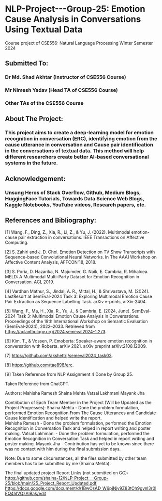 # NLP-Project---Group-25: Emotion Cause Analysis in Conversations Using Textual Data
Course project of CSE556: Natural Language Processing Winter Semester 2024

## Submitted To:
### Dr Md. Shad Akhtar (Instructor of CSE556 Course)
### Mr Nimesh Yadav (Head TA of CSE556 Course)
### Other TAs of the CSE556 Course


## About The Project:
### This project aims to create a deep-learning model for emotion recognition in conversation (ERC), identifying emotion from the cause utterance in conversation and Cause pair identification in the conversations of textual data. This method will help different researchers create better AI-based conversational systems in the future.


## Acknowledgement:
### Unsung Heros of Stack Overflow, Github, Medium Blogs, HuggingFace Tutorials, Towards Data Science Web Blogs, Kaggle Notebooks, YouTube videos, Research papers, etc.

## References and Bibliography:

[1] Wang, F., Ding, Z., Xia, R., Li, Z., & Yu, J. (2022). Multimodal emotion-cause pair extraction in conversations. IEEE Transactions on Affective Computing.

[2] S. Zahiri and J. D. Choi. Emotion Detection on TV Show Transcripts with Sequence-based Convolutional Neural Networks. In The AAAI Workshop on Affective Content Analysis, AFFCON'18, 2018.

[3] S. Poria, D. Hazarika, N. Majumder, G. Naik, E. Cambria, R. Mihalcea. MELD: A Multimodal Multi-Party Dataset for Emotion Recognition in Conversation. ACL 2019.

[4] Vardhan Mathur, S., Jindal, A. R., Mittal, H., & Shrivastava, M. (2024). LastResort at SemEval-2024 Task 3: Exploring Multimodal Emotion Cause Pair Extraction as Sequence Labelling Task. arXiv e-prints, arXiv-2404.

[5] Wang, F., Ma, H., Xia, R., Yu, J., & Cambria, E. (2024, June). SemEval-2024 Task 3: Multimodal Emotion Cause Analysis in Conversations. Proceedings of the 18th International Workshop on Semantic Evaluation (SemEval-2024), 2022–2033. Retrieved from https://aclanthology.org/2024.semeval2024-1.273.

[6] Kim, T., & Vossen, P. Emoberta: Speaker-aware emotion recognition in conversation with Roberta. arXiv 2021. arXiv preprint arXiv:2108.12009.

[7] https://github.com/akshettrj/semeval2024_task03.

[8] https://github.com/tae898/erc.

[9] Taken Reference from NLP Assignment 4 Done by Group 25.

Taken Reference from ChatGPT.

Authors:
Mahisha Ramesh
Shaina Mehta
Vatsal Lakhmani
Mayank Jha

Contribution of Each Team Member in the Project (Will be Updated as the Project Progresses):
Shaina Mehta - Done the problem formulation, performed Emotion Recognition From The Cause Utterances and Candidate Cause Identification and helped write the report.  
Mahisha Ramesh - Done the problem formulation, performed the Emotion Recognition in Conversation Task and helped in report writing and poster making.
Vatsal Lakhmani - Done the problem formulation, performed the Emotion Recognition in Conversation Task and helped in report writing and poster making.
Mayank Jha - Contribution has yet to be known since there was no contact with him during the final submission days.

Note: Due to some circumstances, all the files submitted by other team members has to be submitted by me (Shaina Mehta).

The final updated project Report Links (not submitted on GC): https://github.com/shaina-12/NLP-Project---Group-25/blob/main/25_Project_Report_Updated.pdf, https://docs.google.com/document/d/1BwOsAD_W6piNjv9Z83tOh9gvnI3r0lEQ4hIVQzAIBak/edit
